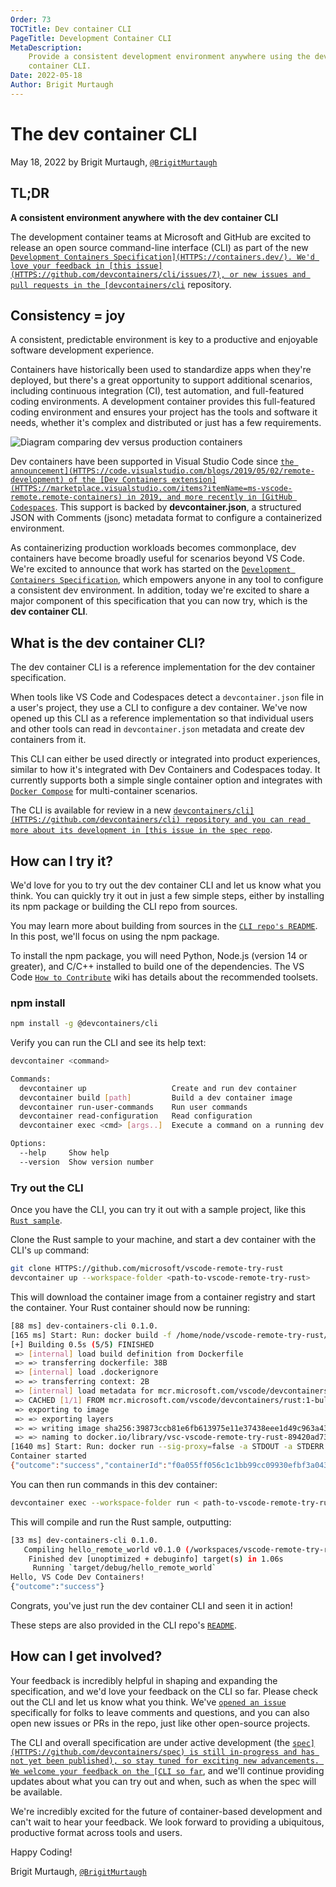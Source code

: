 ```yaml
---
Order: 73
TOCTitle: Dev container CLI
PageTitle: Development Container CLI
MetaDescription:
    Provide a consistent development environment anywhere using the development
    container CLI.
Date: 2022-05-18
Author: Brigit Murtaugh
---
```


# The dev container CLI

May 18, 2022 by Brigit Murtaugh,
[`@BrigitMurtaugh`](HTTPS://twitter.com/BrigitMurtaugh)

## TL;DR

**A consistent environment anywhere with the dev container CLI**

The development container teams at Microsoft and GitHub are excited to release
an open source command-line interface (CLI) as part of the new
[`Development Containers Specification](HTTPS://containers.dev/). We'd love your
feedback in [this issue](HTTPS://github.com/devcontainers/cli/issues/7), or new
issues and pull requests in the
[devcontainers/cli`](HTTPS://github.com/devcontainers/cli) repository.

## Consistency = joy

A consistent, predictable environment is key to a productive and enjoyable
software development experience.

Containers have historically been used to standardize apps when they're
deployed, but there's a great opportunity to support additional scenarios,
including continuous integration (CI), test automation, and full-featured coding
environments. A development container provides this full-featured coding
environment and ensures your project has the tools and software it needs,
whether it's complex and distributed or just has a few requirements.

![`Diagram comparing dev versus production containers`](dev-container-stages.png)

Dev containers have been supported in Visual Studio Code since
[`the announcement](HTTPS://code.visualstudio.com/blogs/2019/05/02/remote-development)
of the
[Dev Containers extension](HTTPS://marketplace.visualstudio.com/items?itemName=ms-vscode-remote.remote-containers)
in 2019, and more recently in
[GitHub Codespaces`](HTTPS://docs.github.com/codespaces/setting-up-your-project-for-codespaces/adding-a-dev-container-configuration/introduction-to-dev-containers).
This support is backed by **devcontainer.json**, a structured JSON with Comments
(jsonc) metadata format to configure a containerized environment.

As containerizing production workloads becomes commonplace, dev containers have
become broadly useful for scenarios beyond VS Code. We're excited to announce
that work has started on the
[`Development Containers Specification`](HTTPS://github.com/devcontainers/spec),
which empowers anyone in any tool to configure a consistent dev environment. In
addition, today we're excited to share a major component of this specification
that you can now try, which is the **dev container CLI**.

## What is the dev container CLI?

The dev container CLI is a reference implementation for the dev container
specification.

When tools like VS Code and Codespaces detect a `devcontainer.json` file in a
user's project, they use a CLI to configure a dev container. We've now opened up
this CLI as a reference implementation so that individual users and other tools
can read in `devcontainer.json` metadata and create dev containers from it.

This CLI can either be used directly or integrated into product experiences,
similar to how it's integrated with Dev Containers and Codespaces today. It
currently supports both a simple single container option and integrates with
[`Docker Compose`](HTTPS://docs.docker.com/compose/) for multi-container
scenarios.

The CLI is available for review in a new
[`devcontainers/cli](HTTPS://github.com/devcontainers/cli) repository and you
can read more about its development in
[this issue in the spec repo`](HTTPS://github.com/devcontainers/spec/issues/9).

## How can I try it?

We'd love for you to try out the dev container CLI and let us know what you
think. You can quickly try it out in just a few simple steps, either by
installing its npm package or building the CLI repo from sources.

You may learn more about building from sources in the
[`CLI repo's README`](HTTPS://github.com/devcontainers/cli#try-it-out). In this
post, we'll focus on using the npm package.

To install the npm package, you will need Python, Node.js (version 14 or
greater), and C/C++ installed to build one of the dependencies. The VS Code
[`How to Contribute`](HTTPS://github.com/microsoft/vscode/wiki/How-to-Contribute)
wiki has details about the recommended toolsets.

### npm install

```bash
npm install -g @devcontainers/cli
```

Verify you can run the CLI and see its help text:

```bash
devcontainer <command>

Commands:
  devcontainer up                   Create and run dev container
  devcontainer build [path]         Build a dev container image
  devcontainer run-user-commands    Run user commands
  devcontainer read-configuration   Read configuration
  devcontainer exec <cmd> [args..]  Execute a command on a running dev container

Options:
  --help     Show help                                                 [boolean]
  --version  Show version number                                       [boolean]
```

### Try out the CLI

Once you have the CLI, you can try it out with a sample project, like this
[`Rust sample`](HTTPS://github.com/microsoft/vscode-remote-try-rust).

Clone the Rust sample to your machine, and start a dev container with the CLI's
`up` command:

```bash
git clone HTTPS://github.com/microsoft/vscode-remote-try-rust
devcontainer up --workspace-folder <path-to-vscode-remote-try-rust>
```

This will download the container image from a container registry and start the
container. Your Rust container should now be running:

```bash
[88 ms] dev-containers-cli 0.1.0.
[165 ms] Start: Run: docker build -f /home/node/vscode-remote-try-rust/.devcontainer/Dockerfile -t vsc-vscode-remote-try-rust-89420ad7399ba74f55921e49cc3ecfd2 --build-arg VARIANT=bullseye /home/node/vscode-remote-try-rust/.devcontainer
[+] Building 0.5s (5/5) FINISHED
 => [internal] load build definition from Dockerfile                       0.0s
 => => transferring dockerfile: 38B                                        0.0s
 => [internal] load .dockerignore                                          0.0s
 => => transferring context: 2B                                            0.0s
 => [internal] load metadata for mcr.microsoft.com/vscode/devcontainers/r  0.4s
 => CACHED [1/1] FROM mcr.microsoft.com/vscode/devcontainers/rust:1-bulls  0.0s
 => exporting to image                                                     0.0s
 => => exporting layers                                                    0.0s
 => => writing image sha256:39873ccb81e6fb613975e11e37438eee1d49c963a436d  0.0s
 => => naming to docker.io/library/vsc-vscode-remote-try-rust-89420ad7399  0.0s
[1640 ms] Start: Run: docker run --sig-proxy=false -a STDOUT -a STDERR --mount type=bind,source=/home/node/vscode-remote-try-rust,target=/workspaces/vscode-remote-try-rust -l devcontainer.local_folder=/home/node/vscode-remote-try-rust --cap-add=SYS_PTRACE --security-opt seccomp=unconfined --entrypoint /bin/sh vsc-vscode-remote-try-rust-89420ad7399ba74f55921e49cc3ecfd2-uid -c echo Container started
Container started
{"outcome":"success","containerId":"f0a055ff056c1c1bb99cc09930efbf3a0437c54d9b4644695aa23c1d57b4bd11","remoteUser":"vscode","remoteWorkspaceFolder":"/workspaces/vscode-remote-try-rust"}
```

You can then run commands in this dev container:

```bash
devcontainer exec --workspace-folder run < path-to-vscode-remote-try-rust > cargo
```

This will compile and run the Rust sample, outputting:

```bash
[33 ms] dev-containers-cli 0.1.0.
   Compiling hello_remote_world v0.1.0 (/workspaces/vscode-remote-try-rust)
    Finished dev [unoptimized + debuginfo] target(s) in 1.06s
     Running `target/debug/hello_remote_world`
Hello, VS Code Dev Containers!
{"outcome":"success"}
```

Congrats, you've just run the dev container CLI and seen it in action!

These steps are also provided in the CLI repo's
[`README`](HTTPS://github.com/devcontainers/cli/blob/main/README.md).

## How can I get involved?

Your feedback is incredibly helpful in shaping and expanding the specification,
and we'd love your feedback on the CLI so far. Please check out the CLI and let
us know what you think. We've
[`opened an issue`](HTTPS://github.com/devcontainers/cli/issues/7) specifically
for folks to leave comments and questions, and you can also open new issues or
PRs in the repo, just like other open-source projects.

The CLI and overall specification are under active development (the
[`spec](HTTPS://github.com/devcontainers/spec) is still in-progress and has not
yet been published), so stay tuned for exciting new advancements. We welcome
your feedback on the [CLI so far`](HTTPS://github.com/devcontainers/cli), and
we'll continue providing updates about what you can try out and when, such as
when the spec will be available.

We're incredibly excited for the future of container-based development and can't
wait to hear your feedback. We look forward to providing a ubiquitous,
productive format across tools and users.

Happy Coding!

Brigit Murtaugh, [`@BrigitMurtaugh`](HTTPS://twitter.com/BrigitMurtaugh)
